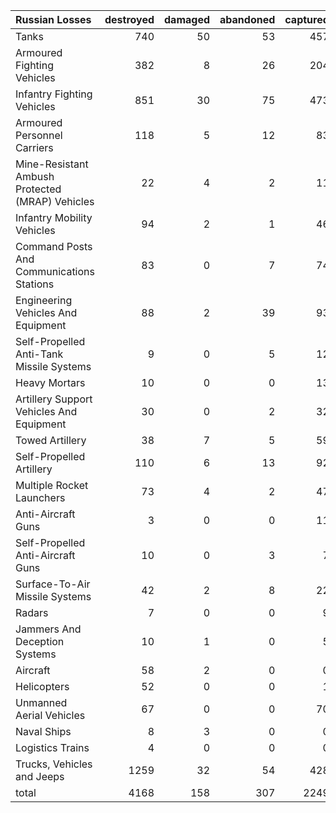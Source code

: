 | Russian Losses                                   |   destroyed |   damaged |   abandoned |   captured |   total |
|:-------------------------------------------------|------------:|----------:|------------:|-----------:|--------:|
| Tanks                                            |         740 |        50 |          53 |        457 |    1300 |
| Armoured Fighting Vehicles                       |         382 |         8 |          26 |        204 |     620 |
| Infantry Fighting Vehicles                       |         851 |        30 |          75 |        473 |    1429 |
| Armoured Personnel Carriers                      |         118 |         5 |          12 |         83 |     218 |
| Mine-Resistant Ambush Protected  (MRAP) Vehicles |          22 |         4 |           2 |         11 |      39 |
| Infantry Mobility Vehicles                       |          94 |         2 |           1 |         46 |     143 |
| Command Posts And Communications Stations        |          83 |         0 |           7 |         74 |     164 |
| Engineering Vehicles And Equipment               |          88 |         2 |          39 |         93 |     222 |
| Self-Propelled Anti-Tank Missile Systems         |           9 |         0 |           5 |         12 |      26 |
| Heavy Mortars                                    |          10 |         0 |           0 |         13 |      23 |
| Artillery Support Vehicles And Equipment         |          30 |         0 |           2 |         32 |      64 |
| Towed Artillery                                  |          38 |         7 |           5 |         59 |     109 |
| Self-Propelled Artillery                         |         110 |         6 |          13 |         92 |     221 |
| Multiple Rocket Launchers                        |          73 |         4 |           2 |         47 |     126 |
| Anti-Aircraft Guns                               |           3 |         0 |           0 |         11 |      14 |
| Self-Propelled Anti-Aircraft Guns                |          10 |         0 |           3 |          7 |      20 |
| Surface-To-Air Missile Systems                   |          42 |         2 |           8 |         22 |      74 |
| Radars                                           |           7 |         0 |           0 |          9 |      16 |
| Jammers And Deception Systems                    |          10 |         1 |           0 |          5 |      16 |
| Aircraft                                         |          58 |         2 |           0 |          0 |      60 |
| Helicopters                                      |          52 |         0 |           0 |          1 |      53 |
| Unmanned Aerial Vehicles                         |          67 |         0 |           0 |         70 |     137 |
| Naval Ships                                      |           8 |         3 |           0 |          0 |      11 |
| Logistics Trains                                 |           4 |         0 |           0 |          0 |       4 |
| Trucks, Vehicles and Jeeps                       |        1259 |        32 |          54 |        428 |    1773 |
| total                                            |        4168 |       158 |         307 |       2249 |    6882 |